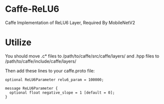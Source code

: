 # Caffe-ReLU6
Caffe Implementation of ReLU6 Layer, Required By MobileNetV2
# Utilize
You should move .c* files to /path/to/caffe/src/caffe/layers/ and .hpp files to /path/to/caffe/include/caffe/layers/

Then add these lines to your caffe.proto file:

```
optional ReLU6Parameter relu6_param = 100000;
```
```
message ReLU6Parameter {
  optional float negative_slope = 1 [default = 0];
}
```


